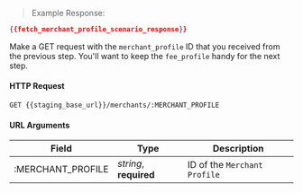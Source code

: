 > Example Response:

```json
{{fetch_merchant_profile_scenario_response}}
```

Make a GET request with the `merchant_profile` ID that you received from the previous step. You'll want to keep the `fee_profile` handy for the next step.

#### HTTP Request

`GET {{staging_base_url}}/merchants/:MERCHANT_PROFILE`

#### URL Arguments

Field | Type | Description
----- | ---- | -----------
:MERCHANT_PROFILE | *string*, **required** | ID of the `Merchant Profile`
